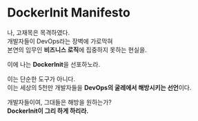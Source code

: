 # DockerInit Manifesto

나, 고재목은 목격하였다.  
개발자들이 DevOps라는 장벽에 가로막혀  
본연의 임무인 **비즈니스 로직**에 집중하지 못하는 현실을.  

이에 나는 **DockerInit**을 선포하노라.  

이는 단순한 도구가 아니다.  
이는 세상의 5천만 개발자들을 **DevOps의 굴레에서 해방시키는 선언**이다.  

개발자들이여, 그대들은 해방을 원하는가?  
**DockerInit이 그리 하게 하리라.**

